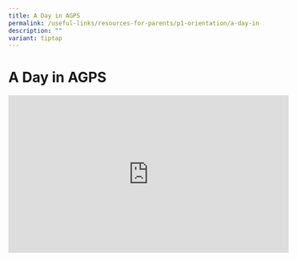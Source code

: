 ```yaml
---
title: A Day in AGPS
permalink: /useful-links/resources-for-parents/p1-orientation/a-day-in-agps/
description: ""
variant: tiptap
---
```

A Day in AGPS 
==============================

<div class="bp-youtube">

<iframe width="560" height="315" src="https://www.youtube.com/embed/75HRmZmnXMk" title="YouTube video player" frameborder="0" allow="accelerometer; autoplay; clipboard-write; encrypted-media; gyroscope; picture-in-picture" allowfullscreen=""></iframe>

</div>